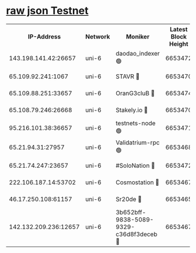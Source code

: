 [raw json Testnet](https://rpc-check.junot.stavr.tech/junot/rpc-junot-result.json)
=


<table><tr><th>IP-Address</th><th>Network</th><th>Moniker</th><th>Latest Block Height</th><th>Earliest Block Height</th><th>Catching Up</th><th>Tx Index</th><th>Voting Power</th><th>Scan Time</th></tr><tr><td>143.198.141.42:26657</td><td>uni-6</td><td>daodao_indexer 🟢</td><td>6653472</td><td>1</td><td>False</td><td>off</td><td>0</td><td>2024-01-02T08:08:20.956307066UTC</td></tr><tr><td>65.109.92.241:1067</td><td>uni-6</td><td>STAVR 🔴</td><td>6653470</td><td>1138541</td><td>False</td><td>on</td><td>6042</td><td>2024-01-02T08:08:10.656734731UTC</td></tr><tr><td>65.109.88.251:33657</td><td>uni-6</td><td>OranG3cluB 🔴</td><td>6653474</td><td>1138541</td><td>False</td><td>on</td><td>11</td><td>2024-01-02T08:08:25.388880036UTC</td></tr><tr><td>65.108.79.246:26668</td><td>uni-6</td><td>Stakely.io 🔴</td><td>6653470</td><td>1570872</td><td>False</td><td>on</td><td>1358933</td><td>2024-01-02T08:08:10.988903055UTC</td></tr><tr><td>95.216.101.38:36657</td><td>uni-6</td><td>testnets-node 🟢</td><td>6653471</td><td>1615130</td><td>False</td><td>on</td><td>0</td><td>2024-01-02T08:08:13.473086874UTC</td></tr><tr><td>65.21.94.31:27957</td><td>uni-6</td><td>Validatrium-rpc 🟢</td><td>6653468</td><td>2943363</td><td>False</td><td>on</td><td>0</td><td>2024-01-02T08:08:06.164854156UTC</td></tr><tr><td>65.21.74.247:23657</td><td>uni-6</td><td>#SoloNation 🔴</td><td>6653472</td><td>5208001</td><td>False</td><td>on</td><td>112</td><td>2024-01-02T08:08:20.059371140UTC</td></tr><tr><td>222.106.187.14:53702</td><td>uni-6</td><td>Cosmostation 🔴</td><td>6653467</td><td>5344501</td><td>False</td><td>on</td><td>110003</td><td>2024-01-02T08:08:03.703274846UTC</td></tr><tr><td>46.17.250.108:61157</td><td>uni-6</td><td>Sr20de 🔴</td><td>6653465</td><td>6419777</td><td>False</td><td>on</td><td>28</td><td>2024-01-02T08:07:58.031643976UTC</td></tr><tr><td>142.132.209.236:12657</td><td>uni-6</td><td>3b652bff-9838-5089-9329-c36d8f3deceb 🔴</td><td>6653467</td><td>6641280</td><td>False</td><td>on</td><td>157563</td><td>2024-01-02T08:08:02.347706757UTC</td></tr></table>
